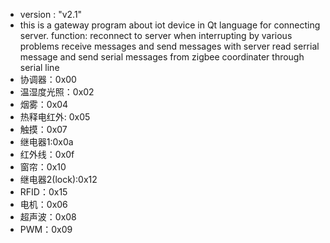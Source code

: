- version : "v2.1"
- this is a gateway program about iot device in Qt language for connecting server. function: reconnect to server when interrupting by various problems receive messages and send messages with server read serrial message and send serial messages from zigbee coordinater through serial line
- 协调器：0x00 
- 温湿度光照：0x02 
- 烟雾：0x04
- 热释电红外: 0x05 
- 触摸：0x07 
- 继电器1:0x0a 
- 红外线：0x0f 
- 窗帘：0x10 
- 继电器2(lock):0x12 
- RFID：0x15
- 电机：0x06 
- 超声波：0x08 
- PWM：0x09
